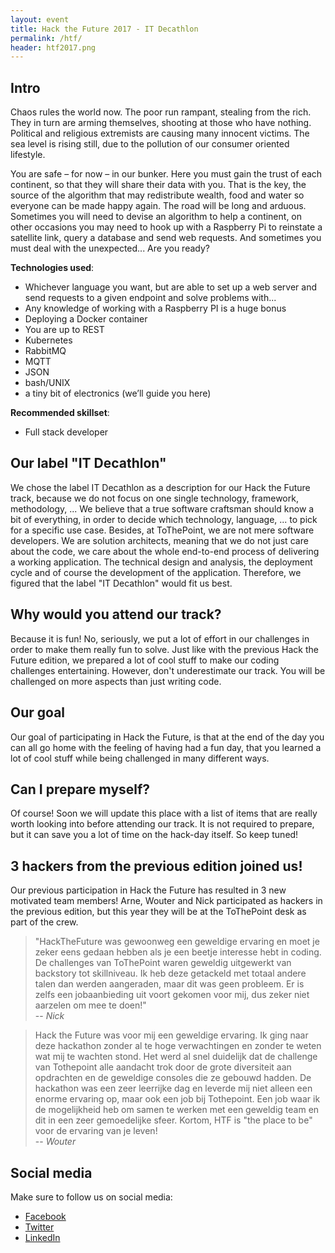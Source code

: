 ```yaml
---
layout: event
title: Hack the Future 2017 - IT Decathlon
permalink: /htf/
header: htf2017.png
---
```

## Intro

Chaos rules the world now. The poor run rampant, stealing from the rich. They in turn are arming themselves, shooting at those who have nothing. Political and religious extremists are causing many innocent victims. The sea level is rising still, due to the pollution of our consumer oriented lifestyle.

You are safe – for now – in our bunker. Here you must gain the trust of each continent, so that they will share their data with you. That is the key, the source of the algorithm that may redistribute wealth, food and water so everyone can be made happy again. The road will be long and arduous. Sometimes you will need to devise an algorithm to help a continent, on other occasions you may need to hook up with a Raspberry Pi to reinstate a satellite link, query a database and send web requests. And sometimes you must deal with the unexpected... Are you ready?

__Technologies used__:

* Whichever language you want, but are able to set up a web server and send requests to a given endpoint and solve problems with...
* Any knowledge of working with a Raspberry PI is a huge bonus
* Deploying a Docker container
* You are up to REST
* Kubernetes
* RabbitMQ
* MQTT
* JSON
* bash/UNIX
* a tiny bit of electronics (we’ll guide you here)

__Recommended skillset__:

* Full stack developer

## Our label "IT Decathlon"

We chose the label IT Decathlon as a description for our Hack the Future track, because we do not focus on one single technology, framework, methodology, ... We believe that a true software craftsman should know a bit of everything, in order to decide which technology, language, ... to pick for a specific use case. Besides, at ToThePoint, we are not mere software developers. We are solution architects, meaning that we do not just care about the code, we care about the whole end-to-end process of delivering a working application. The technical design and analysis, the deployment cycle and of course the development of the application. Therefore, we figured that the label "IT Decathlon" would fit us best.

## Why would you attend our track?

Because it is fun! No, seriously, we put a lot of effort in our challenges in order to make them really fun to solve. Just like with the previous Hack the Future edition, we prepared a lot of cool stuff to make our coding challenges entertaining. However, don't underestimate our track. You will be challenged on more aspects than just writing code.

## Our goal

Our goal of participating in Hack the Future, is that at the end of the day you can all go home with the feeling of having had a fun day, that you learned a lot of cool stuff while being challenged in many different ways.

## Can I prepare myself?

Of course! Soon we will update this place with a list of items that are really worth looking into before attending our track. It is not required to prepare, but it can save you a lot of time on the hack-day itself. So keep tuned!

## 3 hackers from the previous edition joined us!

Our previous participation in Hack the Future has resulted in 3 new motivated team members! Arne, Wouter and Nick participated as hackers in the previous edition, but this year they will be at the ToThePoint desk as part of the crew.


> "HackTheFuture was gewoonweg een geweldige ervaring en moet je zeker eens gedaan hebben als je een beetje interesse hebt in coding.
> De challenges van ToThePoint waren geweldig uitgewerkt van backstory tot skillniveau.
> Ik heb deze getackeld met totaal andere talen dan werden aangeraden, maar dit was geen probleem.
> Er is zelfs een jobaanbieding uit voort gekomen voor mij, dus zeker niet aarzelen om mee te doen!"  
> -- <i>Nick</i>


> Hack the Future was voor mij een geweldige ervaring. Ik ging naar deze hackathon zonder al te hoge verwachtingen en zonder te weten wat mij te wachten stond.
> Het werd al snel duidelijk dat de challenge van Tothepoint alle aandacht trok door de grote diversiteit aan opdrachten en de geweldige consoles die ze gebouwd hadden.
> De hackathon was een zeer leerrijke dag en leverde mij niet alleen een enorme ervaring op, maar ook een job bij Tothepoint. Een job waar ik de mogelijkheid heb om samen te werken met een geweldig team en dit in een zeer gemoedelijke sfeer. 
> Kortom, HTF is "the place to be" voor de ervaring van je leven!  
> -- <i>Wouter</i>

## Social media

Make sure to follow us on social media:

* [Facebook](https://www.facebook.com/ToThePointITCo)
* [Twitter](https://twitter.com/ToThePoint_ITCo)
* [LinkedIn](https://www.linkedin.com/company/to-the-point-it-company)